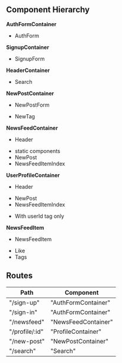 ## Component Hierarchy

**AuthFormContainer**
 - AuthForm

**SignupContainer**
 - SignupForm

**HeaderContainer**
 - Search

**NewPostContainer**
 - NewPostForm
  + NewTag

**NewsFeedContainer**
 - Header
  + static components
  + NewPost
  + NewsFeedItemIndex

**UserProfileContainer**
 - Header
  + NewPost
  + NewsFeedItemIndex
   - With userId tag only

**NewsFeedItem**
 - NewsFeedItem
  + Like
  + Tags



## Routes

|Path                  | Component           |
|----------------------|---------------------|
| "/sign-up"           | "AuthFormContainer" |
| "/sign-in"           | "AuthFormContainer" |
| "/newsfeed"          | "NewsFeedContainer" |
| "/profile/:id"       | "ProfileContainer"  |
| "/new-post"          | "NewPostContainer"  |
| "/search"            | "Search"            |
